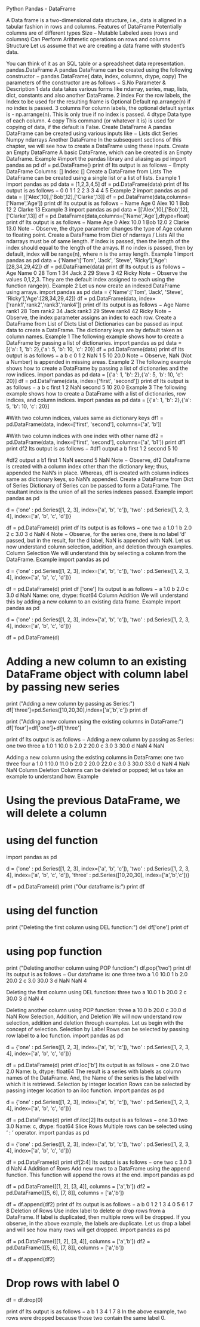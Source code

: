 
Python Pandas - DataFrame

A Data frame is a two-dimensional data structure, i.e., data is aligned in a tabular fashion in rows and columns.
Features of DataFrame
Potentially columns are of different types
Size – Mutable
Labeled axes (rows and columns)
Can Perform Arithmetic operations on rows and columns
Structure
Let us assume that we are creating a data frame with student’s data.
 
You can think of it as an SQL table or a spreadsheet data representation.
pandas.DataFrame
A pandas DataFrame can be created using the following constructor −
pandas.DataFrame( data, index, columns, dtype, copy)
The parameters of the constructor are as follows −
S.No
Parameter & Description
1
data
data takes various forms like ndarray, series, map, lists, dict, constants and also another DataFrame.
2
index
For the row labels, the Index to be used for the resulting frame is Optional Default np.arrange(n) if no index is passed.
3
columns
For column labels, the optional default syntax is - np.arrange(n). This is only true if no index is passed.
4
dtype
Data type of each column.
4
copy
This command (or whatever it is) is used for copying of data, if the default is False.
Create DataFrame
A pandas DataFrame can be created using various inputs like −
Lists
dict
Series
Numpy ndarrays
Another DataFrame
In the subsequent sections of this chapter, we will see how to create a DataFrame using these inputs.
Create an Empty DataFrame
A basic DataFrame, which can be created is an Empty Dataframe.
Example
#import the pandas library and aliasing as pd
import pandas as pd
df = pd.DataFrame()
print df
Its output is as follows −
Empty DataFrame
Columns: []
Index: []
Create a DataFrame from Lists
The DataFrame can be created using a single list or a list of lists.
Example 1
import pandas as pd
data = [1,2,3,4,5]
df = pd.DataFrame(data)
print df
Its output is as follows −
     0
0    1
1    2
2    3
3    4
4    5
Example 2
import pandas as pd
data = [['Alex',10],['Bob',12],['Clarke',13]]
df = pd.DataFrame(data,columns=['Name','Age'])
print df
Its output is as follows −
      Name      Age
0     Alex      10
1     Bob       12
2     Clarke    13
Example 3
import pandas as pd
data = [['Alex',10],['Bob',12],['Clarke',13]]
df = pd.DataFrame(data,columns=['Name','Age'],dtype=float)
print df
Its output is as follows −
      Name     Age
0     Alex     10.0
1     Bob      12.0
2     Clarke   13.0
Note − Observe, the dtype parameter changes the type of Age column to floating point.
Create a DataFrame from Dict of ndarrays / Lists
All the ndarrays must be of same length. If index is passed, then the length of the index should equal to the length of the arrays.
If no index is passed, then by default, index will be range(n), where n is the array length.
Example 1
import pandas as pd
data = {'Name':['Tom', 'Jack', 'Steve', 'Ricky'],'Age':[28,34,29,42]}
df = pd.DataFrame(data)
print df
Its output is as follows −
      Age      Name
0     28        Tom
1     34       Jack
2     29      Steve
3     42      Ricky
Note − Observe the values 0,1,2,3. They are the default index assigned to each using the function range(n).
Example 2
Let us now create an indexed DataFrame using arrays.
import pandas as pd
data = {'Name':['Tom', 'Jack', 'Steve', 'Ricky'],'Age':[28,34,29,42]}
df = pd.DataFrame(data, index=['rank1','rank2','rank3','rank4'])
print df
Its output is as follows −
         Age    Name
rank1    28      Tom
rank2    34     Jack
rank3    29    Steve
rank4    42    Ricky
Note − Observe, the index parameter assigns an index to each row.
Create a DataFrame from List of Dicts
List of Dictionaries can be passed as input data to create a DataFrame. The dictionary keys are by default taken as column names.
Example 1
The following example shows how to create a DataFrame by passing a list of dictionaries.
import pandas as pd
data = [{'a': 1, 'b': 2},{'a': 5, 'b': 10, 'c': 20}]
df = pd.DataFrame(data)
print df
Its output is as follows −
    a    b      c
0   1   2     NaN
1   5   10   20.0
Note − Observe, NaN (Not a Number) is appended in missing areas.
Example 2
The following example shows how to create a DataFrame by passing a list of dictionaries and the row indices.
import pandas as pd
data = [{'a': 1, 'b': 2},{'a': 5, 'b': 10, 'c': 20}]
df = pd.DataFrame(data, index=['first', 'second'])
print df
Its output is as follows −
        a   b       c
first   1   2     NaN
second  5   10   20.0
Example 3
The following example shows how to create a DataFrame with a list of dictionaries, row indices, and column indices.
import pandas as pd
data = [{'a': 1, 'b': 2},{'a': 5, 'b': 10, 'c': 20}]

#With two column indices, values same as dictionary keys
df1 = pd.DataFrame(data, index=['first', 'second'], columns=['a', 'b'])

#With two column indices with one index with other name
df2 = pd.DataFrame(data, index=['first', 'second'], columns=['a', 'b1'])
print df1
print df2
Its output is as follows −
#df1 output
         a  b
first    1  2
second   5  10

#df2 output
         a  b1
first    1  NaN
second   5  NaN
Note − Observe, df2 DataFrame is created with a column index other than the dictionary key; thus, appended the NaN’s in place. Whereas, df1 is created with column indices same as dictionary keys, so NaN’s appended.
Create a DataFrame from Dict of Series
Dictionary of Series can be passed to form a DataFrame. The resultant index is the union of all the series indexes passed.
Example
import pandas as pd

d = {'one' : pd.Series([1, 2, 3], index=['a', 'b', 'c']),
      'two' : pd.Series([1, 2, 3, 4], index=['a', 'b', 'c', 'd'])}

df = pd.DataFrame(d)
print df
Its output is as follows −
      one    two
a     1.0    1
b     2.0    2
c     3.0    3
d     NaN    4
Note − Observe, for the series one, there is no label ‘d’ passed, but in the result, for the d label, NaN is appended with NaN.
Let us now understand column selection, addition, and deletion through examples.
Column Selection
We will understand this by selecting a column from the DataFrame.
Example
import pandas as pd

d = {'one' : pd.Series([1, 2, 3], index=['a', 'b', 'c']),
      'two' : pd.Series([1, 2, 3, 4], index=['a', 'b', 'c', 'd'])}

df = pd.DataFrame(d)
print df ['one']
Its output is as follows −
a     1.0
b     2.0
c     3.0
d     NaN
Name: one, dtype: float64
Column Addition
We will understand this by adding a new column to an existing data frame.
Example
import pandas as pd

d = {'one' : pd.Series([1, 2, 3], index=['a', 'b', 'c']),
      'two' : pd.Series([1, 2, 3, 4], index=['a', 'b', 'c', 'd'])}

df = pd.DataFrame(d)

# Adding a new column to an existing DataFrame object with column label by passing new series

print ("Adding a new column by passing as Series:")
df['three']=pd.Series([10,20,30],index=['a','b','c'])
print df

print ("Adding a new column using the existing columns in DataFrame:")
df['four']=df['one']+df['three']

print df
Its output is as follows −
Adding a new column by passing as Series:
     one   two   three
a    1.0    1    10.0
b    2.0    2    20.0
c    3.0    3    30.0
d    NaN    4    NaN

Adding a new column using the existing columns in DataFrame:
      one   two   three    four
a     1.0    1    10.0     11.0
b     2.0    2    20.0     22.0
c     3.0    3    30.0     33.0
d     NaN    4     NaN     NaN
Column Deletion
Columns can be deleted or popped; let us take an example to understand how.
Example
# Using the previous DataFrame, we will delete a column
# using del function
import pandas as pd

d = {'one' : pd.Series([1, 2, 3], index=['a', 'b', 'c']), 
     'two' : pd.Series([1, 2, 3, 4], index=['a', 'b', 'c', 'd']), 
     'three' : pd.Series([10,20,30], index=['a','b','c'])}

df = pd.DataFrame(d)
print ("Our dataframe is:")
print df

# using del function
print ("Deleting the first column using DEL function:")
del df['one']
print df

# using pop function
print ("Deleting another column using POP function:")
df.pop('two')
print df
Its output is as follows −
Our dataframe is:
      one   three  two
a     1.0    10.0   1
b     2.0    20.0   2
c     3.0    30.0   3
d     NaN     NaN   4

Deleting the first column using DEL function:
      three    two
a     10.0     1
b     20.0     2
c     30.0     3
d     NaN      4

Deleting another column using POP function:
   three
a  10.0
b  20.0
c  30.0
d  NaN
Row Selection, Addition, and Deletion
We will now understand row selection, addition and deletion through examples. Let us begin with the concept of selection.
Selection by Label
Rows can be selected by passing row label to a loc function. 
import pandas as pd

d = {'one' : pd.Series([1, 2, 3], index=['a', 'b', 'c']), 
     'two' : pd.Series([1, 2, 3, 4], index=['a', 'b', 'c', 'd'])}

df = pd.DataFrame(d)
print df.loc['b']
Its output is as follows −
one 2.0
two 2.0
Name: b, dtype: float64
The result is a series with labels as column names of the DataFrame. And, the Name of the series is the label with which it is retrieved.
Selection by integer location
Rows can be selected by passing integer location to an iloc function.
import pandas as pd

d = {'one' : pd.Series([1, 2, 3], index=['a', 'b', 'c']),
     'two' : pd.Series([1, 2, 3, 4], index=['a', 'b', 'c', 'd'])}

df = pd.DataFrame(d)
print df.iloc[2]
Its output is as follows −
one   3.0
two   3.0
Name: c, dtype: float64
Slice Rows
Multiple rows can be selected using ‘ : ’ operator.
import pandas as pd

d = {'one' : pd.Series([1, 2, 3], index=['a', 'b', 'c']), 
    'two' : pd.Series([1, 2, 3, 4], index=['a', 'b', 'c', 'd'])}

df = pd.DataFrame(d)
print df[2:4]
Its output is as follows −
      one    two
c     3.0     3
d     NaN     4
Addition of Rows
Add new rows to a DataFrame using the append function. This function will append the rows at the end.
import pandas as pd

df = pd.DataFrame([[1, 2], [3, 4]], columns = ['a','b'])
df2 = pd.DataFrame([[5, 6], [7, 8]], columns = ['a','b'])

df = df.append(df2)
print df
Its output is as follows −
   a  b
0  1  2
1  3  4
0  5  6
1  7  8
Deletion of Rows
Use index label to delete or drop rows from a DataFrame. If label is duplicated, then multiple rows will be dropped.
If you observe, in the above example, the labels are duplicate. Let us drop a label and will see how many rows will get dropped.
import pandas as pd

df = pd.DataFrame([[1, 2], [3, 4]], columns = ['a','b'])
df2 = pd.DataFrame([[5, 6], [7, 8]], columns = ['a','b'])

df = df.append(df2)

# Drop rows with label 0
df = df.drop(0)

print df
Its output is as follows −
  a b
1 3 4
1 7 8
In the above example, two rows were dropped because those two contain the same label 0.



